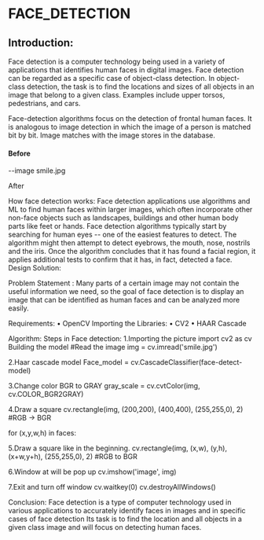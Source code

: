 # FACE_DETECTION

<h2>Introduction:</h2>
<p>Face detection is a computer technology being used in a variety of applications that identifies human faces in digital images. Face detection can be regarded as a specific case of object-class detection. In object-class detection, the task is to find the locations and sizes of all objects in an image that belong to a given class. Examples include upper torsos, pedestrians, and cars.</p>
<p>Face-detection algorithms focus on the detection of frontal human faces. It is analogous to image detection in which the image of a person is matched bit by bit. Image matches with the image stores in the database.</p>

<h4>Before</h4> 
--image smile.jpg



After








How face detection works: 
Face detection applications use algorithms and ML to find human faces within larger images, which often incorporate other non-face objects such as landscapes, buildings and other human body parts like feet or hands. Face detection algorithms typically start by searching for human eyes -- one of the easiest features to detect. The algorithm might then attempt to detect eyebrows, the mouth, nose, nostrils and the iris. Once the algorithm concludes that it has found a facial region, it applies additional tests to confirm that it has, in fact, detected a face.
Design Solution: 

 Problem Statement :
           	Many parts of a certain image may not contain the useful information we need, so the goal of face detection is to display an image that can be identified as human faces and can be analyzed more easily. 










Requirements:
•	OpenCV
Importing the Libraries:
•	CV2
•	HAAR Cascade

 Algorithm:
	Steps in Face detection:
1.Importing the picture
import cv2 as cv
Building the model
#Read the image
 img = cv.imread('smile.jpg')
 
2.Haar cascade model
Face_model = cv.CascadeClassifier(face-detect-model)
 
3.Change color BGR to GRAY
gray_scale = cv.cvtColor(img, cv.COLOR_BGR2GRAY)
 
4.Draw a square
cv.rectangle(img, (200,200), (400,400), (255,255,0), 2) #RGB -> BGR






for (x,y,w,h) in faces:

5.Draw a square like in the beginning.
cv.rectangle(img, (x,w), (y,h),(x+w,y+h), (255,255,0), 2) 	#RGB to BGR






6.Window at will be pop up
cv.imshow('image', img)
 
7.Exit and turn off window
 cv.waitkey(0)
cv.destroyAllWindows()


Conclusion:
Face detection is a type of computer technology used in various applications to accurately identify faces in images and in specific cases of face detection Its task is to find the location and all objects in a given class image and will focus on detecting human faces.

